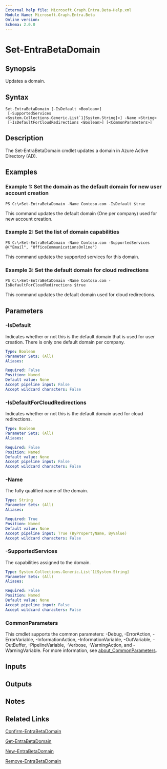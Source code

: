 ```yaml
---
External help file: Microsoft.Graph.Entra.Beta-Help.xml
Module Name: Microsoft.Graph.Entra.Beta
Online version:
Schema: 2.0.0
---
```


# Set-EntraBetaDomain

## Synopsis
Updates a domain.

## Syntax

```
Set-EntraBetaDomain [-IsDefault <Boolean>]
 [-SupportedServices <System.Collections.Generic.List`1[System.String]>] -Name <String>
 [-IsDefaultForCloudRedirections <Boolean>] [<CommonParameters>]
```

## Description
The Set-EntraBetaDomain cmdlet updates a domain in Azure Active Directory (AD).

## Examples

### Example 1: Set the domain as the default domain for new user account creation
```
PS C:\>Set-EntraBetaDomain -Name Contoso.com -IsDefault $true
```

This command updates the default domain (One per company) used for new account creation.

### Example 2: Set the list of domain capabilities
```
PS C:\>Set-EntraBetaDomain -Name Contoso.com -SupportedServices @("Email", "OfficeCommunicationsOnline")
```

This command updates the supported services for this domain.

### Example 3: Set the default domain for cloud redirections
```
PS C:\>Set-EntraBetaDomain -Name Contoso.com -IsDefaultForCloudRedirections $true
```

This command updates the default domain used for cloud redirections.

## Parameters

### -IsDefault
Indicates whether or not this is the default domain that is used for user creation.
There is only one default domain per company.

```yaml
Type: Boolean
Parameter Sets: (All)
Aliases:

Required: False
Position: Named
Default value: None
Accept pipeline input: False
Accept wildcard characters: False
```

### -IsDefaultForCloudRedirections
Indicates whether or not this is the default domain used for cloud redirections.

```yaml
Type: Boolean
Parameter Sets: (All)
Aliases:

Required: False
Position: Named
Default value: None
Accept pipeline input: False
Accept wildcard characters: False
```

### -Name
The fully qualified name of the domain.

```yaml
Type: String
Parameter Sets: (All)
Aliases:

Required: True
Position: Named
Default value: None
Accept pipeline input: True (ByPropertyName, ByValue)
Accept wildcard characters: False
```

### -SupportedServices
The capabilities assigned to the domain.

```yaml
Type: System.Collections.Generic.List`1[System.String]
Parameter Sets: (All)
Aliases:

Required: False
Position: Named
Default value: None
Accept pipeline input: False
Accept wildcard characters: False
```

### CommonParameters
This cmdlet supports the common parameters: -Debug, -ErrorAction, -ErrorVariable, -InformationAction, -InformationVariable, -OutVariable, -OutBuffer, -PipelineVariable, -Verbose, -WarningAction, and -WarningVariable. For more information, see [about_CommonParameters](https://go.microsoft.com/fwlink/?LinkID=113216).

## Inputs

## Outputs

## Notes

## Related Links

[Confirm-EntraBetaDomain]()

[Get-EntraBetaDomain]()

[New-EntraBetaDomain]()

[Remove-EntraBetaDomain]()

